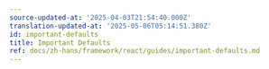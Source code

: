```yaml
---
source-updated-at: '2025-04-03T21:54:40.000Z'
translation-updated-at: '2025-05-06T05:14:51.380Z'
id: important-defaults
title: Important Defaults
ref: docs/zh-hans/framework/react/guides/important-defaults.md
---
```


